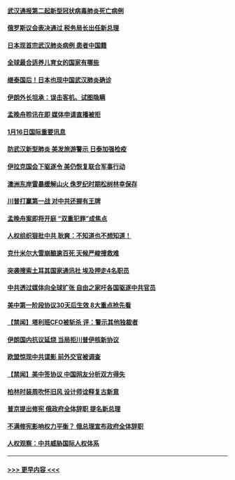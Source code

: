 #### [武汉通报第二起新型冠状病毒肺炎死亡病例](../pages/prog202/a102754298.md?t=01170422) 
#### [俄罗斯议会表决通过 税务局长出任新总理](../pages/prog202/a102754288.md?t=01170422) 
#### [日本现首宗武汉肺炎病例 患者中国籍](../pages/prog202/a102754250.md?t=01170422) 
#### [全球最合适养儿育女的国家有哪些](../pages/prog202/a102754198.md?t=01170422) 
#### [继泰国后！日本也现中国武汉肺炎确诊](../pages/prog202/a102754064.md?t=01170422) 
#### [伊朗外长坦承：误击客机、试图隐瞒](../pages/prog202/a102754062.md?t=01170422) 
#### [孟晚舟聆讯在即 媒体申请直播被拒](../pages/prog202/a102754058.md?t=01170422) 
#### [1月16日国际重要讯息](../pages/prog202/a102754054.md?t=01170422) 
#### [防武汉新型肺炎 美发旅游警示 日泰加强检疫](../pages/prog202/a102753986.md?t=01170422) 
#### [伊拉克国会下驱逐令 美仍恢复联合军事行动](../pages/prog202/a102753975.md?t=01170422) 
#### [澳洲东岸雷暴缓解山火 侏罗纪时期松树林幸保存](../pages/prog202/a102753943.md?t=01170422) 
#### [川普打赢第一战 对中共还握有王牌](../pages/prog202/a102753874.md?t=01170422) 
#### [孟晚舟案即将开庭 “双重犯罪”成焦点](../pages/prog202/a102753891.md?t=01170422) 
#### [人权组织狠批中共 耿爽：不知道也不想知道！](../pages/prog202/a102753872.md?t=01170422) 
#### [克什米尔大雪崩酿逾百死 天候严峻搜救难](../pages/prog202/a102753837.md?t=01170422) 
#### [突袭搜索土耳其国家通讯社 埃及押走4名职员](../pages/prog202/a102753805.md?t=01170422) 
#### [中共透过媒体向全球扩张 自由之家吁各国驱逐中共官员](../pages/prog202/a102753798.md?t=01170422) 
#### [美中第一阶段协议30天后生效 8大重点抢先看](../pages/prog202/a102753782.md?t=01170422) 
#### [【禁闻】塔利班CFO被斩杀 评：警示其他独裁者](../pages/prog202/a102753756.md?t=01170422) 
#### [伊朗国内抗议延烧 当局拒川普伊核新协议](../pages/prog202/a102753697.md?t=01170422) 
#### [欧盟惊现中共谍影 前外交官被调查](../pages/prog202/a102753660.md?t=01170422) 
#### [【禁闻】美中签协议 中国网友分析双方得失](../pages/prog202/a102753688.md?t=01170422) 
#### [柏林时装周吹怀旧风 设计师诠释复古新意](../pages/prog202/a102753637.md?t=01170422) 
#### [普京提出修宪 俄政府全体辞职 提名新总理](../pages/prog202/a102753597.md?t=01170422) 
#### [不满修宪影响权力平衡？ 俄总理宣布政府全体辞职](../pages/prog202/a102753541.md?t=01170422) 
#### [人权观察：中共威胁国际人权体系](../pages/prog202/a102753528.md?t=01170422) 

----
#### [ >>> 更早内容 <<< ](../indexes/prog202-earlier.md)
